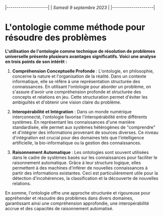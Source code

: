 |---------------------|
| *Samedi 9 septembre 2023* |
|---------------------|

# L'ontologie comme méthode pour résoudre des problèmes

**L'utilisation de l'ontologie comme technique de résolution de problèmes universelle présente plusieurs avantages significatifs. Voici une analyse en trois points de son intérêt :**

1. **Compréhension Conceptuelle Profonde** :
   L'ontologie, en philosophie, concerne la nature et l'organisation de la réalité. Dans un contexte informatique, elle se réfère à une représentation structurée des connaissances. En utilisant l'ontologie pour aborder un problème, on s'assure d'avoir une compréhension profonde et structurée des concepts et relations en jeu. Cette structuration permet d'éviter les ambiguïtés et d'obtenir une vision claire du problème.

2. **Interopérabilité et Intégration** :
   Dans un monde numérique interconnecté, l'ontologie favorise l'interopérabilité entre différents systèmes. En représentant les connaissances d'une manière standardisée, elle permet aux systèmes hétérogènes de "comprendre" et d'intégrer des informations provenant de sources diverses. Ce niveau d'intégration est crucial pour des domaines tels que l'intelligence artificielle, la bio-informatique ou la gestion des connaissances.

3. **Raisonnement Automatique** :
   Les ontologies sont souvent utilisées dans le cadre de systèmes basés sur les connaissances pour faciliter le raisonnement automatique. Grâce à leur structure logique, elles permettent à des machines d'inférer de nouvelles connaissances à partir des informations existantes. Ceci est particulièrement utile pour la détection d'incohérences, la classification et la découverte de nouvelles relations.

En somme, l'ontologie offre une approche structurée et rigoureuse pour appréhender et résoudre des problèmes dans divers domaines, garantissant ainsi une compréhension approfondie, une interopérabilité accrue et des capacités de raisonnement automatisé.
